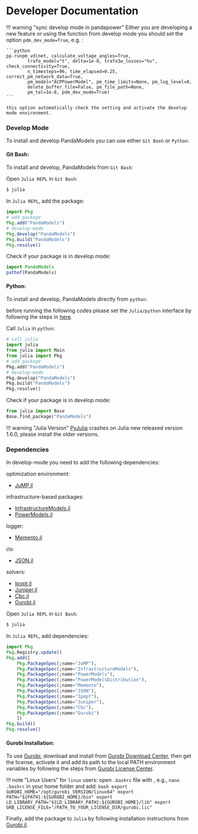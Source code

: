 # Developer Documentation


!!! warning "sync develop mode in pandapower"
    Either you are developing a new feature or using the function from develop mode you should set the  option  `pdm_dev_mode=True`, e.g. :

    ```python
    pp.runpm_vd(net, calculate_voltage_angles=True,
            trafo_model="t", delta=1e-8, trafo3w_losses="hv", check_connectivity=True,
            n_timesteps=96, time_elapsed=0.25, correct_pm_network_data=True,
            pm_model="ACPPowerModel", pm_time_limits=None, pm_log_level=0,
            delete_buffer_file=False, pm_file_path=None,
            pm_tol=1e-8, pdm_dev_mode=True)
    ```

    this option automatically check the setting and activate the develop mode environment.


### Develop Mode

To install and develop PandaModels you can use either `Git Bash` or `Python`:

#### Git Bash:
To install and develop, PandaModels from `Git Bash`:

Open `Julia REPL` in `Git Bash`:
```bash
$ julia
```

In `Julia REPL`, add the package:
```julia
import Pkg
# add package
Pkg.add("PandaModels")
# develop-mode
Pkg.develop("PandaModels")
Pkg.build("PandaModels")
Pkg.resolve()
```

Check if your package is in develop mode:
```julia
import PandaModels
pathof(PandaModels)
```

#### Python:

To install and develop, PandaModels directly from `python`:

before running the following codes please set the `Julia/python` interface by following the steps in [here](https://syl1.gitbook.io/julia-language-a-concise-tutorial/language-core/interfacing-julia-with-other-languages).

Call `Julia` in `python`:
```python
# call julia
import julia
from julia import Main
from julia import Pkg
# add package
Pkg.add("PandaModels")
# develop-mode
Pkg.develop("PandaModels")
Pkg.build("PandaModels")
Pkg.resolve()
```

Check if your package is in develop mode:
```python
from julia import Base
Base.find_package("PandaModels")
```


!!! warning "Julia Version"
    [PyJulia](https://pyjulia.readthedocs.io/en/latest/) crashes on Julia new released version 1.6.0, please install the older versions.


### Dependencies

In develop-mode you need to add the following dependencies:

optimization environment:
* [JuMP.jl](https://github.com/JuliaOpt/JuMP.jl)

infrastructure-based packages:
* [InfrastructureModels.jl](https://github.com/lanl-ansi/InfrastructureModels.jl)
* [PowerModels.jl](https://github.com/lanl-ansi/PowerModels.jl)

logger:
* [Memento.jl](https://github.com/invenia/Memento.jl)

i/o:
* [JSON.jl](https://github.com/JuliaIO/JSON.jl)

solvers:
* [Ipopt.jl](https://github.com/jump-dev/Ipopt.jl)
* [Juniper.jl](https://github.com/lanl-ansi/Juniper.jl)
* [Cbc.jl](https://github.com/jump-dev/Cbc.jl)
* [Gurobi.jl](https://github.com/jump-dev/Gurobi.jl)


Open `Julia REPL` in `Git Bash`:
```bash
$ julia
```
In `Julia REPL`, add dependencies:
```julia
import Pkg
Pkg.Registry.update()
Pkg.add([
    Pkg.PackageSpec(;name="JuMP"),
    Pkg.PackageSpec(;name="InfrastructureModels"),
    Pkg.PackageSpec(;name="PowerModels"),
    Pkg.PackageSpec(;name="PowerModelsDistribution"),
    Pkg.PackageSpec(;name="Memento"),
    Pkg.PackageSpec(;name="JSON"),
    Pkg.PackageSpec(;name="Ipopt"),
    Pkg.PackageSpec(;name="Juniper"),
    Pkg.PackageSpec(;name="Cbc"),
	Pkg.PackageSpec(;name="Gurobi")
    ])
Pkg.build()
Pkg.resolve()
```


#### Gurobi Installation:

To use [Gurobi](https://www.gurobi.com/), download and install from [Gurobi Download Center](https://www.gurobi.com/downloads/), then get the license, activate it and add its path to the local PATH environment variables by following the steps from [Gurobi License Center](https://www.gurobi.com/downloads/licenses/).

!!! note "Linux Users"
    for `linux` users: open `.bashrc` file with , e.g., `nano .bashrc` in your home folder and add:
    ```bash
    export GUROBI_HOME="/opt/gurobi_VERSION/linux64"
    export PATH="${PATH}:${GUROBI_HOME}/bin"
    export LD_LIBRARY_PATH="${LD_LIBRARY_PATH}:${GUROBI_HOME}/lib"
    export GRB_LICENSE_FILE="/PATH_TO_YOUR_LICENSE_DIR/gurobi.lic"
    ```

Finally, add the package to `Julia` by following installation instructions from [Gurobi.jl](https://github.com/jump-dev/Gurobi.jl).
